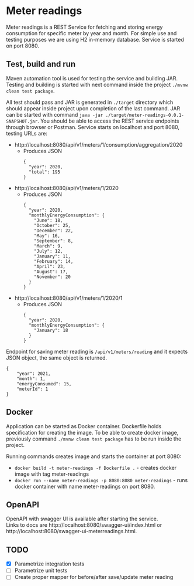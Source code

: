 # Meter readings

Meter readings is a REST Service for fetching and storing energy consumption for specific meter by
year and month. For simple use and testing purposes we are using H2
in-memory database. Service is started on port 8080.

## Test, build and run

Maven automation tool is used for testing the service and building JAR.
Testing and building is started with next command inside the project
`./mvnw clean test package`. 

All test should pass and JAR is generated in
`./target` directory which should appear inside project upon completion of
the last command. JAR can be started with command 
`java -jar ./target/meter-readings-0.0.1-SNAPSHOT.jar`. You should be able
to access the REST service endpoints through browser or Postman. Service
starts on localhost and port 8080, testing URLs are:
- http://localhost:8080/api/v1/meters/1/consumption/aggregation/2020
  * Produces JSON
    ```
    {
      "year": 2020,
      "total": 195
    }
    ```
- http://localhost:8080/api/v1/meters/1/2020 
  * Produces JSON
    ```
    {
      "year": 2020,
      "monthlyEnergyConsumption": {
        "June": 18,
        "October": 25,
        "December": 22,
        "May": 16,
        "September": 8,
        "March": 9,
        "July": 12,
        "January": 11,
        "February": 14,
        "April": 23,
        "August": 17,
        "November": 20
      }
    }
    ```
- http://localhost:8080/api/v1/meters/1/2020/1
  * Produces JSON
    ```
    {
      "year": 2020,
      "monthlyEnergyConsumption": {
        "January": 18
      }
    }
    ```

Endpoint for saving meter reading is `/api/v1/meters/reading` and it expects
JSON object, the same object is returned.
```
{
    "year": 2021,
    "month": 1,
    "energyConsumed": 15,
    "meterId": 1
}
```

## Docker

Application can be started as Docker container. Dockerfile holds specification for creating the
image. To be able to create docker image, previously command `./mvnw clean test package` has to be run
inside the project.

Running commands creates image and starts the container at port 8080: 
- `docker build -t meter-readings -f Dockerfile .` - creates docker image with tag meter-readings
- `docker run --name meter-readings -p 8080:8080 meter-readings` - runs docker container with name 
meter-readings on port 8080.

## OpenAPI

OpenAPI with swagger UI is available after starting the service.\
Links to docs are http://localhost:8080/swagger-ui/index.html or http://localhost:8080/swagger-ui-meterreadings.html. 

## TODO

- [x] Parametrize integration tests
- [ ] Parametrize unit tests
- [ ] Create proper mapper for before/after save/update meter reading
